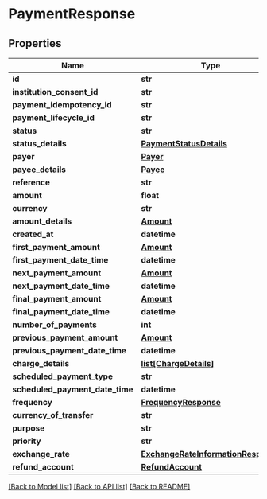 # PaymentResponse

## Properties
Name | Type | Description | Notes
------------ | ------------- | ------------- | -------------
**id** | **str** |  | [optional] 
**institution_consent_id** | **str** |  | [optional] 
**payment_idempotency_id** | **str** |  | [optional] 
**payment_lifecycle_id** | **str** |  | [optional] 
**status** | **str** |  | [optional] 
**status_details** | [**PaymentStatusDetails**](PaymentStatusDetails.md) |  | [optional] 
**payer** | [**Payer**](Payer.md) |  | [optional] 
**payee_details** | [**Payee**](Payee.md) |  | [optional] 
**reference** | **str** |  | [optional] 
**amount** | **float** |  | [optional] 
**currency** | **str** |  | [optional] 
**amount_details** | [**Amount**](Amount.md) |  | [optional] 
**created_at** | **datetime** |  | [optional] 
**first_payment_amount** | [**Amount**](Amount.md) |  | [optional] 
**first_payment_date_time** | **datetime** |  | [optional] 
**next_payment_amount** | [**Amount**](Amount.md) |  | [optional] 
**next_payment_date_time** | **datetime** |  | [optional] 
**final_payment_amount** | [**Amount**](Amount.md) |  | [optional] 
**final_payment_date_time** | **datetime** |  | [optional] 
**number_of_payments** | **int** |  | [optional] 
**previous_payment_amount** | [**Amount**](Amount.md) |  | [optional] 
**previous_payment_date_time** | **datetime** |  | [optional] 
**charge_details** | [**list[ChargeDetails]**](ChargeDetails.md) |  | [optional] 
**scheduled_payment_type** | **str** |  | [optional] 
**scheduled_payment_date_time** | **datetime** |  | [optional] 
**frequency** | [**FrequencyResponse**](FrequencyResponse.md) |  | [optional] 
**currency_of_transfer** | **str** |  | [optional] 
**purpose** | **str** |  | [optional] 
**priority** | **str** |  | [optional] 
**exchange_rate** | [**ExchangeRateInformationResponse**](ExchangeRateInformationResponse.md) |  | [optional] 
**refund_account** | [**RefundAccount**](RefundAccount.md) |  | [optional] 

[[Back to Model list]](../README.md#documentation-for-models) [[Back to API list]](../README.md#documentation-for-api-endpoints) [[Back to README]](../README.md)


